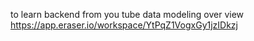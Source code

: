 to learn backend from you tube 
 data modeling over view 
 https://app.eraser.io/workspace/YtPqZ1VogxGy1jzIDkzj